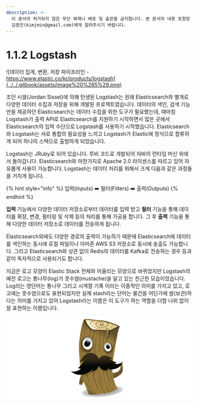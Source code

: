 ```yaml
---
description: >-
  이 문서의 허가되지 않은 무단 복제나 배포 및 출판을 금지합니다. 본 문서의 내용 포함된 자료를 인용하고자 하는 경우 출처를 명시하고
  김종민(kimjmin@gmail.com)에게 알려주시기 바랍니다.
---
```


# 1.1.2 Logstash

![&#xB370;&#xC774;&#xD130; &#xC9D1;&#xACC4;, &#xBCC0;&#xD658;, &#xC800;&#xC7A5; &#xD30C;&#xC774;&#xD504;&#xB77C;&#xC778; - https://www.elastic.co/kr/products/logstash](../../.gitbook/assets/image%20%285%29.png)

  조던 시셀\(Jordan Sissel\)에 의해 탄생된 Logstash는 원래 Elasticsearch와 별개로 다양한 데이터 수집과 저장을 위해 개발된 프로젝트였습니다. 데이터의 색인, 검색 기능만을 제공하던 Elasticsearch는 데이터 수집을 위한 도구가 필요했는데, 때마침 Logstash가 출력 API로 Elasticsearch를 지원하기 시작하면서 많은 곳에서 Elasticsearch의 입력 수단으로 Logstash를 사용하기 시작했습니다. Elasticsearch와 Logstash는 서로 통합의 필요성을 느끼고 Logstash가 Elastic에 정식으로 합류하게 되어 하나의 스택으로 출범하게 되었습니다. 

  Logstash는 JRuby로 되어 있습니다. 루비 코드로 개발되어 자바의 런타임 머신 위에서 돌아갑니다. Elasticsearch와 마찬가지로 Apache 2.0 라이센스를 따르고 있어 자유롭게 사용이 가능합니다. Logstash는 데이터 처리를 위해서 크게 다음과 같은 과정들을 거치게 됩니다.

{% hint style="info" %}
입력\(Inputs\)  ➡️  필터\(Filters\)  ➡️  출력\(Outputs\)
{% endhint %}

  **입력** 기능에서 다양한 데이터 저장소로부터 데이터를 입력 받고 **필터** 기능을 통해 데이터를 확장, 변경, 필터링 및 삭제 등의 처리를 통해 가공을 합니다. 그 후 **출력** 기능을 통해 다양한 데이터 저장소로 데이터를 전송하게 됩니다. 

  Elasticsearch외에도 다양한 경로의 출력이 가능하기 때문에 Elasticsearch에 데이터를 색인하는 동시에 로컬 파일이나 아마존 AWS S3 저장소로 동시에 송출도 가능합니다. 그리고 Elasticsearch와 상관 없이 Redis의 데이터를 Kafka로 전송하는 경우 등과 같이 독자적으로 사용되기도 합니다.

  지금은 로고 모양이 Elastic Stack 전체와 어울리는 모양으로 바뀌었지만 Logstash의 예전 로고는 통나무\(log\)가 콧수염\(mustache\)을 달고 있는 친근한 모습이었습니다. Log라는 영단어는 통나무 그리고 시계열 기록 이라는 이중적인 의미를 가지고 있고, 로고에는 콧수염으로도 표현되었지만 실제 stash라는 단어는 물건을 어딘가에 쌈\(보관\)하다는 의미를 가지고 있어 Logstash라는 이름은 이 도구가 하는 역할을 더할 나위 없이 잘 표현하는 이름입니다.

![Logstash &#xC61B; &#xB85C;&#xACE0;](../../.gitbook/assets/image%20%2810%29.png)

